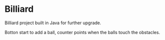 # Billiard
Billiard project built in Java for further upgrade.

Botton start to add a ball, counter points when the balls touch the obstacles.
